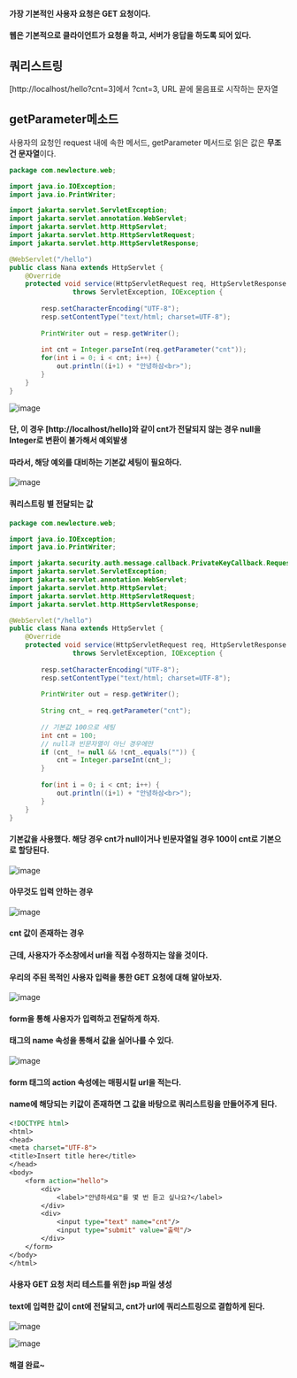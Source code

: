 #### 가장 기본적인 사용자 요청은 GET 요청이다.
#### 웹은 기본적으로 클라이언트가 요청을 하고, 서버가 응답을 하도록 되어 있다.

쿼리스트링
------------------------------
[http://localhost/hello?cnt=3]에서 ?cnt=3, URL 끝에 물음표로 시작하는 문자열

getParameter메소드
-------------------------------
사용자의 요청인 request 내에 속한 메서드, getParameter 메서드로 읽은 값은 <strong>무조건 문자열</strong>이다.

```java
package com.newlecture.web;

import java.io.IOException;
import java.io.PrintWriter;

import jakarta.servlet.ServletException;
import jakarta.servlet.annotation.WebServlet;
import jakarta.servlet.http.HttpServlet;
import jakarta.servlet.http.HttpServletRequest;
import jakarta.servlet.http.HttpServletResponse;

@WebServlet("/hello")
public class Nana extends HttpServlet {
	@Override
	protected void service(HttpServletRequest req, HttpServletResponse resp)
				throws ServletException, IOException {
		
		resp.setCharacterEncoding("UTF-8");
		resp.setContentType("text/html; charset=UTF-8");
		
		PrintWriter out = resp.getWriter();
	
		int cnt = Integer.parseInt(req.getParameter("cnt"));
		for(int i = 0; i < cnt; i++) {
			out.println((i+1) + "안녕하삼<br>");			
		}
	}
}
```

![image](https://github.com/user-attachments/assets/fef33ce2-995c-406b-83bb-686d5f315ca2)

#### 단, 이 경우 [http://localhost/hello]와 같이 cnt가 전달되지 않는 경우 null을 Integer로 변환이 불가해서 예외발생
#### 따라서, 해당 예외를 대비하는 기본값 세팅이 필요하다.

![image](https://github.com/user-attachments/assets/0f1c7a82-3dbd-4ce1-9fdd-50f29f171f38)

#### 쿼리스트링 별 전달되는 값

```java
package com.newlecture.web;

import java.io.IOException;
import java.io.PrintWriter;

import jakarta.security.auth.message.callback.PrivateKeyCallback.Request;
import jakarta.servlet.ServletException;
import jakarta.servlet.annotation.WebServlet;
import jakarta.servlet.http.HttpServlet;
import jakarta.servlet.http.HttpServletRequest;
import jakarta.servlet.http.HttpServletResponse;

@WebServlet("/hello")
public class Nana extends HttpServlet {
	@Override
	protected void service(HttpServletRequest req, HttpServletResponse resp)
				throws ServletException, IOException {
		
		resp.setCharacterEncoding("UTF-8");
		resp.setContentType("text/html; charset=UTF-8");
		
		PrintWriter out = resp.getWriter();
	
		String cnt_ = req.getParameter("cnt");
		
		// 기본값 100으로 세팅
		int cnt = 100;
		// null과 빈문자열이 아닌 경우에만 
		if (cnt_ != null && !cnt_.equals("")) {
			cnt = Integer.parseInt(cnt_);
		}
	
		for(int i = 0; i < cnt; i++) {
			out.println((i+1) + "안녕하삼<br>");			
		}
	}
}
```

#### 기본값을 사용했다. 해당 경우 cnt가 null이거나 빈문자열일 경우 100이 cnt로 기본으로 할당된다.

![image](https://github.com/user-attachments/assets/654a0e80-3e74-4a46-ab40-88bafd38fe78)

#### 아무것도 입력 안하는 경우

![image](https://github.com/user-attachments/assets/0b17255f-719b-4bee-a43c-f1a0fa20a095)

#### cnt 값이 존재하는 경우

#### 근데, 사용자가 주소창에서 url을 직접 수정하지는 않을 것이다.

#### 우리의 주된 목적인 사용자 입력을 통한 GET 요청에 대해 알아보자.

![image](https://github.com/user-attachments/assets/c87bb9d1-b4a0-4fb5-895e-6fe1cc7aa18f)

#### form을 통해 사용자가 입력하고 전달하게 하자.
#### 태그의 name 속성을 통해서 값을 실어나를 수 있다.

![image](https://github.com/user-attachments/assets/b8b70510-c0dd-44da-a0c2-6bef0a7ae547)

#### form 태그의 action 속성에는 매핑시킬 url을 적는다.
#### name에 해당되는 키값이 존재하면 그 값을 바탕으로 쿼리스트링을 만들어주게 된다.

```jsp
<!DOCTYPE html>
<html>
<head>
<meta charset="UTF-8">
<title>Insert title here</title>
</head>
<body>
	<form action="hello">
		<div>
			<label>"안녕하세요"를 몇 번 듣고 싶나요?</label>
		</div>
		<div>
			<input type="text" name="cnt"/>
			<input type="submit" value="출력"/>
		</div>
	</form>
</body>
</html>
```

#### 사용자 GET 요청 처리 테스트를 위한 jsp 파일 생성
#### text에 입력한 값이 cnt에 전달되고, cnt가 url에 쿼리스트링으로 결합하게 된다.

![image](https://github.com/user-attachments/assets/4c72083a-6ee6-4bea-98d0-f04aed03bb0a)

![image](https://github.com/user-attachments/assets/73a8e5b4-6ddb-4cbf-914d-dfc9d6477f0a)

#### 해결 완료~
